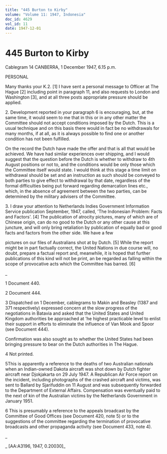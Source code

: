 ```yaml
---
title: "445 Burton to Kirby"
volume: "Volume 11: 1947, Indonesia"
doc_id: 4629
vol_id: 11
date: 1947-12-01
---
```


# 445 Burton to Kirby

Cablegram 14 CANBERRA, 1 December 1947, 6.15 p.m.

PERSONAL

Many thanks your K.2. [1] I have sent a personal message to Officer at The Hague [2] including point in paragraph 11, and also requests to London and Washington [3], and at all three posts appropriate pressure should be applied.

2\. Development reported in your paragraph 6 is encouraging, but, at the same time, it would seem to me that in this or in any other matter the Committee should not accept conditions imposed by the Dutch. This is a usual technique and on this basis there would in fact be no withdrawals for many months, if at all, as it is always possible to find one or another condition has not been fulfilled.

On the record the Dutch have made the offer and that is all that would be achieved. We have had similar experiences over shipping, and I would suggest that the question before the Dutch is whether to withdraw to 4th August positions or not to, and the conditions would be only those which the Committee itself would state. I would think at this stage a time limit on withdrawal should be set and an instruction as such should be conveyed to both parties to give effect to withdrawal by that date, regardless of the formal difficulties being put forward regarding demarcation lines etc., which, in the absence of agreement between the two parties, can be determined by the military advisers of the Committee.

3\. I draw your attention to Netherlands Indies Government Information Service publication September, 1947, called, 'The Indonesian Problem: Facts and Factors'. [4] The publication of atrocity pictures, many of which are of Chinese origin, can do no good to the Dutch or any other cause at this juncture, and will only bring retaliation by publication of equally bad or good facts and factors from the other side. We have a few

pictures on our files of Australians shot at by Dutch. [5] While the report might be in part factually correct, the United Nations in due course will, no doubt, prepare a factual report and, meanwhile, it is hoped that further publications of this kind will not be print, an be regarded as falling within the scope of provocative acts which the Committee has barred. [6]

_

1 Document 440.

2 Document 444.

3 Dispatched on 1 December, cablegrams to Makin and Beasley (1387 and 371 respectively) expressed concern at the slow progress of the negotiations in Batavia and asked that the United States and United Kingdom authorities be approached at 'he highest practicable level to enlist their support in efforts to eliminate the influence of Van Mook and Spoor (see Document 444).

Confirmation was also sought as to whether the United States had been bringing pressure to bear on the Dutch authorities in The Hague.

4 Not printed.

5This is apparently a reference to the deaths of two Australian nationals when an Indian-owned Dakota aircraft was shot down by Dutch fighter aircraft near Djokjakarta on 29 July 1947. A Republican Air Force report on the incident, including photographs of the crashed aircraft and victims, was sent to Ballard by Sjarifuddin on 11 August and was subsequently forwarded to the Department of External Affairs. Compensation was eventually paid to the next of kin of the Australian victims by the Netherlands Government in January 1951.

6 This is presumably a reference to the appeals broadcast by the Committee of Good Offices (see Document 420, note 5) or to the suggestions of the committee regarding the termination of provocative broadcasts and other propaganda activity (see Document 433, note 4).

_

_ [AA:A3196, 1947, 0.20030]_
